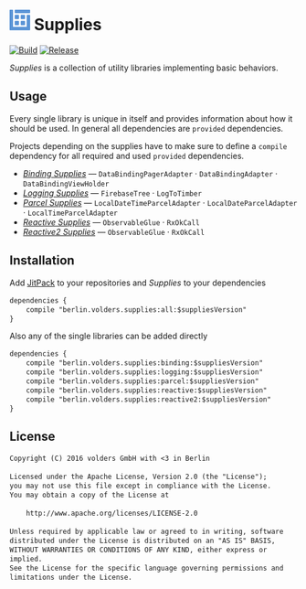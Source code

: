 ![Icon](icon.png) Supplies
==========================
[![Build][1]][2]
[![Release][3]][4]

*Supplies* is a collection of utility libraries implementing basic behaviors.


Usage
-----

Every single library is unique in itself and provides information about how it
should be used. In general all dependencies are `provided` dependencies.

Projects depending on the supplies have to make sure to define a `compile`
dependency for all required and used `provided` dependencies.

 * [*Binding Supplies*](binding) — `DataBindingPagerAdapter`
                                 · `DataBindingAdapter`
                                 · `DataBindingViewHolder`
 * [*Logging Supplies*](logging) — `FirebaseTree`
                                 · `LogToTimber`
 * [*Parcel Supplies*](parcel) — `LocalDateTimeParcelAdapter`
                               · `LocalDateParcelAdapter`
                               · `LocalTimeParcelAdapter`
 * [*Reactive Supplies*](reactive) — `ObservableGlue`
                                   · `RxOkCall`
 * [*Reactive2 Supplies*](reactive2) — `ObservableGlue`
                                     · `RxOkCall`


Installation
------------

Add [JitPack][4] to your repositories and *Supplies* to your dependencies

    dependencies {
        compile "berlin.volders.supplies:all:$suppliesVersion"
    }

Also any of the single libraries can be added directly

    dependencies {
        compile "berlin.volders.supplies:binding:$suppliesVersion"
        compile "berlin.volders.supplies:logging:$suppliesVersion"
        compile "berlin.volders.supplies:parcel:$suppliesVersion"
        compile "berlin.volders.supplies:reactive:$suppliesVersion"
        compile "berlin.volders.supplies:reactive2:$suppliesVersion"
    }


License
-------

    Copyright (C) 2016 volders GmbH with <3 in Berlin

    Licensed under the Apache License, Version 2.0 (the "License");
    you may not use this file except in compliance with the License.
    You may obtain a copy of the License at

        http://www.apache.org/licenses/LICENSE-2.0

    Unless required by applicable law or agreed to in writing, software
    distributed under the License is distributed on an "AS IS" BASIS,
    WITHOUT WARRANTIES OR CONDITIONS OF ANY KIND, either express or implied.
    See the License for the specific language governing permissions and
    limitations under the License.


  [1]: https://travis-ci.org/volders/Supplies.svg?branch=master
  [2]: https://travis-ci.org/volders/Supplies
  [3]: https://jitpack.io/v/berlin.volders/supplies.svg
  [4]: https://jitpack.io/#berlin.volders/supplies
